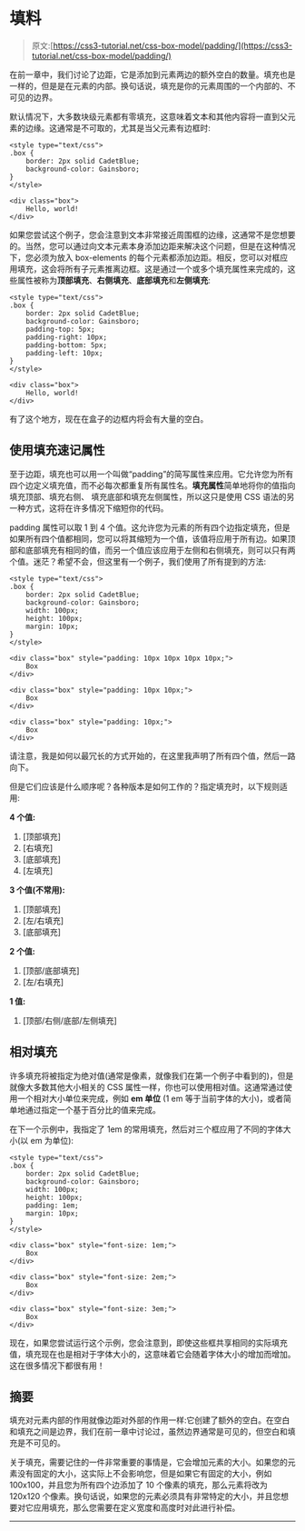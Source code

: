 # 填料

> 原文:[https://css3-tutorial.net/css-box-model/padding/](https://css3-tutorial.net/css-box-model/padding/)

在前一章中，我们讨论了边距，它是添加到元素两边的额外空白的数量。填充也是一样的，但是是在元素的内部。换句话说，填充是你的元素周围的一个内部的、不可见的边界。

默认情况下，大多数块级元素都有零填充，这意味着文本和其他内容将一直到父元素的边缘。这通常是不可取的，尤其是当父元素有边框时:

```
<style type="text/css">
.box {
	border: 2px solid CadetBlue;
	background-color: Gainsboro;
}
</style>

<div class="box">
	Hello, world!
</div>
```

如果您尝试这个例子，您会注意到文本非常接近周围框的边缘，这通常不是您想要的。当然，您可以通过向文本元素本身添加边距来解决这个问题，但是在这种情况下，您必须为放入 box-elements 的每个元素都添加边距。相反，您可以对框应用填充，这会将所有子元素推离边框。这是通过一个或多个填充属性来完成的，这些属性被称为**顶部填充**、**右侧填充**、**底部填充**和**左侧填充**:

```
<style type="text/css">
.box {
	border: 2px solid CadetBlue;
	background-color: Gainsboro;
	padding-top: 5px;
	padding-right: 10px;
	padding-bottom: 5px;
	padding-left: 10px;
}
</style>

<div class="box">
	Hello, world!
</div>
```

有了这个地方，现在在盒子的边框内将会有大量的空白。

<input type="hidden" name="IL_IN_ARTICLE">

## 使用填充速记属性

至于边距，填充也可以用一个叫做“padding”的简写属性来应用。它允许您为所有四个边定义填充值，而不必每次都重复所有属性名。**填充属性**简单地将你的值指向填充顶部、填充右侧、 填充底部和填充左侧属性，所以这只是使用 CSS 语法的另一种方式，这将在许多情况下缩短你的代码。

padding 属性可以取 1 到 4 个值。这允许您为元素的所有四个边指定填充，但是如果所有四个值都相同，您可以将其缩短为一个值，该值将应用于所有边。如果顶部和底部填充有相同的值，而另一个值应该应用于左侧和右侧填充，则可以只有两个值。迷茫？希望不会，但这里有一个例子，我们使用了所有提到的方法:

```
<style type="text/css">
.box {
	border: 2px solid CadetBlue;
	background-color: Gainsboro;
	width: 100px;
	height: 100px;
	margin: 10px;
}
</style>

<div class="box" style="padding: 10px 10px 10px 10px;">
	Box
</div>

<div class="box" style="padding: 10px 10px;">
	Box
</div>

<div class="box" style="padding: 10px;">
	Box
</div>
```

请注意，我是如何以最冗长的方式开始的，在这里我声明了所有四个值，然后一路向下。

但是它们应该是什么顺序呢？各种版本是如何工作的？指定填充时，以下规则适用:

**4 个值:**

1.  [顶部填充]
2.  [右填充]
3.  [底部填充]
4.  [左填充]

**3 个值(不常用):**

1.  [顶部填充]
2.  [左/右填充]
3.  [底部填充]

**2 个值:**

1.  [顶部/底部填充]
2.  [左/右填充]

**1 值:**

1.  [顶部/右侧/底部/左侧填充]

## 相对填充

许多填充将被指定为绝对值(通常是像素，就像我们在第一个例子中看到的)，但是就像大多数其他大小相关的 CSS 属性一样，你也可以使用相对值。这通常通过使用一个相对大小单位来完成，例如 **em 单位** (1 em 等于当前字体的大小)，或者简单地通过指定一个基于百分比的值来完成。

在下一个示例中，我指定了 1em 的常用填充，然后对三个框应用了不同的字体大小(以 em 为单位):

```
<style type="text/css">
.box {
	border: 2px solid CadetBlue;
	background-color: Gainsboro;
	width: 100px;
	height: 100px;
	padding: 1em;
	margin: 10px;
}
</style>

<div class="box" style="font-size: 1em;">
	Box
</div>

<div class="box" style="font-size: 2em;">
	Box
</div>

<div class="box" style="font-size: 3em;">
	Box
</div>
```

现在，如果您尝试运行这个示例，您会注意到，即使这些框共享相同的实际填充值，填充现在也是相对于字体大小的，这意味着它会随着字体大小的增加而增加。这在很多情况下都很有用！

## 摘要

填充对元素内部的作用就像边距对外部的作用一样:它创建了额外的空白。在空白和填充之间是边界，我们在前一章中讨论过，虽然边界通常是可见的，但空白和填充是不可见的。

关于填充，需要记住的一件非常重要的事情是，它会增加元素的大小。如果您的元素没有固定的大小，这实际上不会影响您，但是如果它有固定的大小，例如 100x100，并且您为所有四个边添加了 10 个像素的填充，那么元素将改为 120x120 个像素。换句话说，如果您的元素必须具有非常特定的大小，并且您想要对它应用填充，那么您需要在定义宽度和高度时对此进行补偿。

* * *